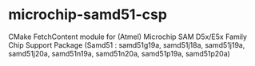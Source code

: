 # microchip-samd51-csp
CMake FetchContent module for (Atmel) Microchip SAM D5x/E5x Family Chip Support Package (Samd51 : samd51g19a, samd51j18a, samd51j19a, samd51j20a, samd51n19a, samd51n20a, samd51p19a, samd51p20a)
